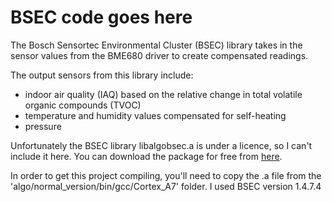 # BSEC code goes here
The Bosch Sensortec Environmental Cluster (BSEC) library takes in the sensor values from the BME680 driver to create compensated readings.

The output sensors from this library include:
* indoor air quality (IAQ) based on the relative change in total volatile organic compounds (TVOC)
* temperature and humidity values compensated for self-heating
* pressure


Unfortunately the BSEC library libalgobsec.a is under a licence, so I can't include it here. You can download the package for free from [here](https://www.bosch-sensortec.com/bst/products/all_products/BSEC).

In order to get this project compiling, you'll need to copy the .a file from the 'algo/normal_version/bin/gcc/Cortex_A7' folder. I used BSEC version 1.4.7.4 